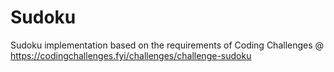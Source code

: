 # Sudoku
Sudoku implementation based on the requirements of Coding Challenges @ https://codingchallenges.fyi/challenges/challenge-sudoku

